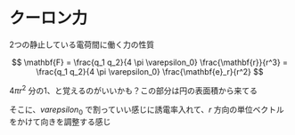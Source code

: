 # クーロン力

2つの静止している電荷間に働く力の性質

$$
\mathbf{F} 
= \frac{q_1 q_2}{4 \pi \varepsilon_0} \frac{\mathbf{r}}{r^3} 
= \frac{q_1 q_2}{4 \pi \varepsilon_0} \frac{\mathbf{e}_r}{r^2}
$$

$4 \pi r^2$ 分の1、と覚えるのがいいかも？この部分は円の表面積から来てる

そこに、$varepsilon_0$ で割っていい感じに誘電率入れて、$r$ 方向の単位ベクトルをかけて向きを調整する感じ
